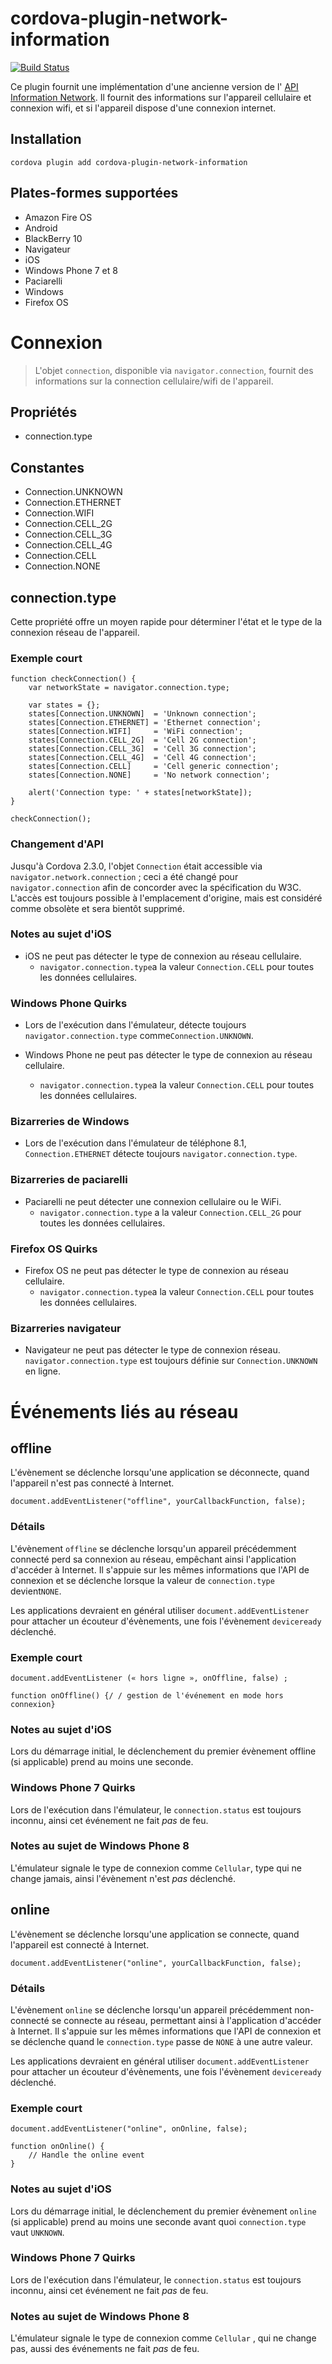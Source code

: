 <!--
# license: Licensed to the Apache Software Foundation (ASF) under one
#         or more contributor license agreements.  See the NOTICE file
#         distributed with this work for additional information
#         regarding copyright ownership.  The ASF licenses this file
#         to you under the Apache License, Version 2.0 (the
#         "License"); you may not use this file except in compliance
#         with the License.  You may obtain a copy of the License at
#
#           http://www.apache.org/licenses/LICENSE-2.0
#
#         Unless required by applicable law or agreed to in writing,
#         software distributed under the License is distributed on an
#         "AS IS" BASIS, WITHOUT WARRANTIES OR CONDITIONS OF ANY
#         KIND, either express or implied.  See the License for the
#         specific language governing permissions and limitations
#         under the License.
-->

# cordova-plugin-network-information

[![Build Status](https://travis-ci.org/apache/cordova-plugin-network-information.svg)](https://travis-ci.org/apache/cordova-plugin-network-information)

Ce plugin fournit une implémentation d'une ancienne version de l' [API Information Network](http://www.w3.org/TR/2011/WD-netinfo-api-20110607/). Il fournit des informations sur l'appareil cellulaire et connexion wifi, et si l'appareil dispose d'une connexion internet.

## Installation

    cordova plugin add cordova-plugin-network-information

## Plates-formes supportées

- Amazon Fire OS
- Android
- BlackBerry 10
- Navigateur
- iOS
- Windows Phone 7 et 8
- Paciarelli
- Windows
- Firefox OS

# Connexion

> L'objet `connection`, disponible via `navigator.connection`, fournit des informations sur la connection cellulaire/wifi de l'appareil.

## Propriétés

- connection.type

## Constantes

- Connection.UNKNOWN
- Connection.ETHERNET
- Connection.WIFI
- Connection.CELL_2G
- Connection.CELL_3G
- Connection.CELL_4G
- Connection.CELL
- Connection.NONE

## connection.type

Cette propriété offre un moyen rapide pour déterminer l'état et le type de la connexion réseau de l'appareil.

### Exemple court

    function checkConnection() {
        var networkState = navigator.connection.type;

        var states = {};
        states[Connection.UNKNOWN]  = 'Unknown connection';
        states[Connection.ETHERNET] = 'Ethernet connection';
        states[Connection.WIFI]     = 'WiFi connection';
        states[Connection.CELL_2G]  = 'Cell 2G connection';
        states[Connection.CELL_3G]  = 'Cell 3G connection';
        states[Connection.CELL_4G]  = 'Cell 4G connection';
        states[Connection.CELL]     = 'Cell generic connection';
        states[Connection.NONE]     = 'No network connection';

        alert('Connection type: ' + states[networkState]);
    }

    checkConnection();

### Changement d'API

Jusqu'à Cordova 2.3.0, l'objet `Connection` était accessible via `navigator.network.connection` ; ceci a été changé pour `navigator.connection` afin de concorder avec la spécification du W3C. L'accès est toujours possible à l'emplacement d'origine, mais est considéré comme obsolète et sera bientôt supprimé.

### Notes au sujet d'iOS

- iOS ne peut pas détecter le type de connexion au réseau cellulaire.
  - `navigator.connection.type`a la valeur `Connection.CELL` pour toutes les données cellulaires.

### Windows Phone Quirks

- Lors de l'exécution dans l'émulateur, détecte toujours `navigator.connection.type` comme`Connection.UNKNOWN`.

- Windows Phone ne peut pas détecter le type de connexion au réseau cellulaire.

  - `navigator.connection.type`a la valeur `Connection.CELL` pour toutes les données cellulaires.

### Bizarreries de Windows

- Lors de l'exécution dans l'émulateur de téléphone 8.1, `Connection.ETHERNET` détecte toujours `navigator.connection.type`.

### Bizarreries de paciarelli

- Paciarelli ne peut détecter une connexion cellulaire ou le WiFi.
  - `navigator.connection.type` a la valeur `Connection.CELL_2G` pour toutes les données cellulaires.

### Firefox OS Quirks

- Firefox OS ne peut pas détecter le type de connexion au réseau cellulaire.
  - `navigator.connection.type`a la valeur `Connection.CELL` pour toutes les données cellulaires.

### Bizarreries navigateur

- Navigateur ne peut pas détecter le type de connexion réseau. `navigator.connection.type` est toujours définie sur `Connection.UNKNOWN` en ligne.

# Événements liés au réseau

## offline

L'évènement se déclenche lorsqu'une application se déconnecte, quand l'appareil n'est pas connecté à Internet.

    document.addEventListener("offline", yourCallbackFunction, false);

### Détails

L'évènement `offline` se déclenche lorsqu'un appareil précédemment connecté perd sa connexion au réseau, empêchant ainsi l'application d'accéder à Internet. Il s'appuie sur les mêmes informations que l'API de connexion et se déclenche lorsque la valeur de `connection.type` devient`NONE`.

Les applications devraient en général utiliser `document.addEventListener` pour attacher un écouteur d'évènements, une fois l'évènement `deviceready` déclenché.

### Exemple court

    document.addEventListener (« hors ligne », onOffline, false) ;

    function onOffline() {/ / gestion de l'événement en mode hors connexion}

### Notes au sujet d'iOS

Lors du démarrage initial, le déclenchement du premier évènement offline (si applicable) prend au moins une seconde.

### Windows Phone 7 Quirks

Lors de l'exécution dans l'émulateur, le `connection.status` est toujours inconnu, ainsi cet événement ne fait _pas_ de feu.

### Notes au sujet de Windows Phone 8

L'émulateur signale le type de connexion comme `Cellular`, type qui ne change jamais, ainsi l'évènement n'est _pas_ déclenché.

## online

L'évènement se déclenche lorsqu'une application se connecte, quand l'appareil est connecté à Internet.

    document.addEventListener("online", yourCallbackFunction, false);

### Détails

L'évènement `online` se déclenche lorsqu'un appareil précédemment non-connecté se connecte au réseau, permettant ainsi à l'application d'accéder à Internet. Il s'appuie sur les mêmes informations que l'API de connexion et se déclenche quand le `connection.type` passe de `NONE` à une autre valeur.

Les applications devraient en général utiliser `document.addEventListener` pour attacher un écouteur d'évènements, une fois l'évènement `deviceready` déclenché.

### Exemple court

    document.addEventListener("online", onOnline, false);

    function onOnline() {
        // Handle the online event
    }

### Notes au sujet d'iOS

Lors du démarrage initial, le déclenchement du premier évènement `online` (si applicable) prend au moins une seconde avant quoi `connection.type` vaut `UNKNOWN`.

### Windows Phone 7 Quirks

Lors de l'exécution dans l'émulateur, le `connection.status` est toujours inconnu, ainsi cet événement ne fait _pas_ de feu.

### Notes au sujet de Windows Phone 8

L'émulateur signale le type de connexion comme `Cellular` , qui ne change pas, aussi des événements ne fait _pas_ de feu.
